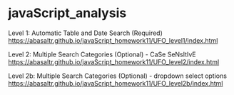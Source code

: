 # javaScript_analysis

Level 1: Automatic Table and Date Search (Required)
https://abasaltr.github.io/javaScript_homework11/UFO_level1/index.html

Level 2: Multiple Search Categories (Optional) - CaSe SeNsItIvE
https://abasaltr.github.io/javaScript_homework11/UFO_level2/index.html

Level 2b: Multiple Search Categories (Optional) - dropdown select options
https://abasaltr.github.io/javaScript_homework11/UFO_level2b/index.html
